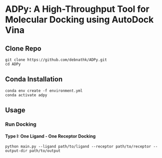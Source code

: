 # ADPy: A High-Throughput Tool for Molecular Docking using AutoDock Vina

## Clone Repo

```
git clone https://github.com/debnathk/ADPy.git
cd ADPy
```

## Conda Installation

```
conda env create -f environment.yml
conda activate adpy
```

## Usage

### Run Docking

#### Type I: One Ligand - One Receptor Docking

```
python main.py --ligand path/to/ligand --receptor path/to/receptor --output-dir path/to/output
```
